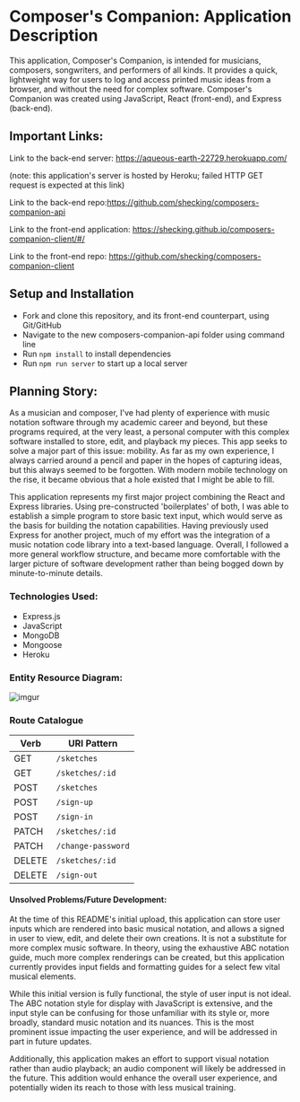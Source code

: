 # Composer's Companion: Application Description

This application, Composer's Companion, is intended for musicians, composers, songwriters, and performers of all kinds. It provides a quick, lightweight way for users to log and access printed music ideas from a browser, and without the need for complex software. Composer's Companion was created using JavaScript, React (front-end), and Express (back-end).

## Important Links:

Link to the back-end server: <https://aqueous-earth-22729.herokuapp.com/>

(note: this application's server is hosted by Heroku; failed HTTP GET request is expected at this link)

Link to the back-end repo:<https://github.com/shecking/composers-companion-api>

Link to the front-end application: <https://shecking.github.io/composers-companion-client/#/>

Link to the front-end repo: <https://github.com/shecking/composers-companion-client>

## Setup and Installation

-   Fork and clone this repository, and its front-end counterpart, using Git/GitHub
-   Navigate to the new composers-companion-api folder using command line
-   Run `npm install` to install dependencies
-   Run `npm run server` to start up a local server

## Planning Story:

As a musician and composer, I've had plenty of experience with music notation software through my academic career and beyond, but these programs required, at the very least, a personal computer with this complex software installed to store, edit, and playback my pieces. This app seeks to solve a major part of this issue: mobility. As far as my own experience, I always carried around a pencil and paper in the hopes of capturing ideas, but this always seemed to be forgotten. With modern mobile technology on the rise, it became obvious that a hole existed that I might be able to fill.

This application represents my first major project combining the React and Express libraries. Using pre-constructed 'boilerplates' of both, I was able to establish a simple program to store basic text input, which would serve as the basis for building the notation capabilities. Having previously used Express for another project, much of my effort was the integration of a music notation code library into a text-based language. Overall, I followed a more general workflow structure, and became more comfortable with the larger picture of software development rather than being bogged down by minute-to-minute details.

### Technologies Used:

-   Express.js
-   JavaScript
-   MongoDB
-   Mongoose
-   Heroku

### Entity Resource Diagram:

![imgur](https://i.imgur.com/1hKHU3D.png "ERD")

### Route Catalogue

| Verb   | URI Pattern            |
|--------|------------------------|
| GET    | `/sketches`            |
| GET    | `/sketches/:id`        |
| POST   | `/sketches`            |
| POST   | `/sign-up`             |
| POST   | `/sign-in`             |
| PATCH  | `/sketches/:id`        |
| PATCH  | `/change-password`     |
| DELETE | `/sketches/:id`        |
| DELETE | `/sign-out`            |

#### Unsolved Problems/Future Development:

At the time of this README's initial upload, this application can store user inputs which are rendered into basic musical notation, and allows a signed in user to view, edit, and delete their own creations. It is not a substitute for more complex music software. In theory, using the exhaustive ABC notation guide, much more complex renderings can be created, but this application currently provides input fields and formatting guides for a select few vital musical elements.

While this initial version is fully functional, the style of user input is not ideal. The ABC notation style for display with JavaScript is extensive, and the input style can be confusing for those unfamiliar with its style or, more broadly, standard music notation and its nuances. This is the most prominent issue impacting the user experience, and will be addressed in part in future updates.

Additionally, this application makes an effort to support visual notation rather than audio playback; an audio component will likely be addressed in the future. This addition would enhance the overall user experience, and potentially widen its reach to those with less musical training.
